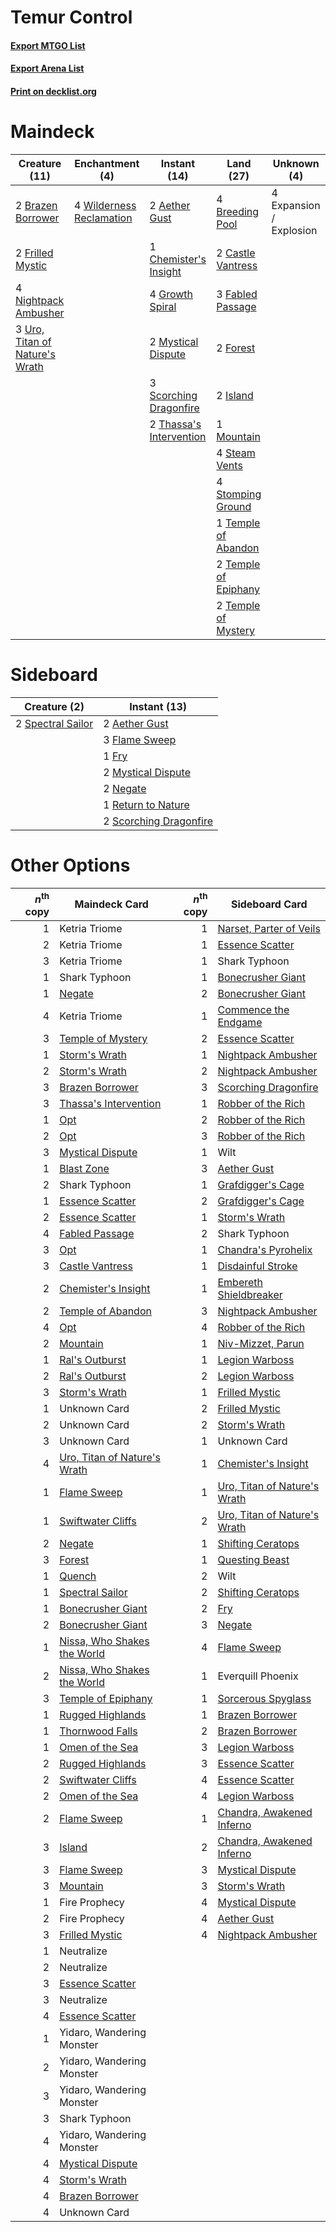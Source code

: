 # Temur Control

#### [Export MTGO List](../collection/Temur%20Control/Temur%20Control.txt)
#### [Export Arena List](../collection/Temur%20Control/Temur%20Control_arena.txt)
#### [Print on decklist.org](http://decklist.org/?deckmain=2%09Aether%20Gust%0A2%09Brazen%20Borrower%0A4%09Breeding%20Pool%0A2%09Castle%20Vantress%0A1%09Chemister's%20Insight%0A4%09Expansion%20/%20Explosion%0A3%09Fabled%20Passage%0A2%09Forest%0A2%09Frilled%20Mystic%0A4%09Growth%20Spiral%0A2%09Island%0A1%09Mountain%0A2%09Mystical%20Dispute%0A4%09Nightpack%20Ambusher%0A3%09Scorching%20Dragonfire%0A4%09Steam%20Vents%0A4%09Stomping%20Ground%0A1%09Temple%20of%20Abandon%0A2%09Temple%20of%20Epiphany%0A2%09Temple%20of%20Mystery%0A2%09Thassa's%20Intervention%0A3%09Uro,%20Titan%20of%20Nature's%20Wrath%0A4%09Wilderness%20Reclamation&deckside=2%09Aether%20Gust%0A3%09Flame%20Sweep%0A1%09Fry%0A2%09Mystical%20Dispute%0A2%09Negate%0A1%09Return%20to%20Nature%0A2%09Scorching%20Dragonfire%0A2%09Spectral%20Sailor)
# Maindeck

|                                              Creature (11)                                              |                                          Enchantment (4)                                          |                                           Instant (14)                                           |                                           Land (27)                                           |      Unknown (4)      |
|---------------------------------------------------------------------------------------------------------|---------------------------------------------------------------------------------------------------|--------------------------------------------------------------------------------------------------|-----------------------------------------------------------------------------------------------|-----------------------|
|2 [Brazen Borrower](http://gatherer.wizards.com/Pages/Card/Details.aspx?multiverseid=473001)             |4 [Wilderness Reclamation](http://gatherer.wizards.com/Pages/Card/Details.aspx?multiverseid=457293)|2 [Aether Gust](http://gatherer.wizards.com/Pages/Card/Details.aspx?multiverseid=466796)          |4 [Breeding Pool](http://gatherer.wizards.com/Pages/Card/Details.aspx?multiverseid=97088)      |4 Expansion / Explosion|
|2 [Frilled Mystic](http://gatherer.wizards.com/Pages/Card/Details.aspx?multiverseid=457318)              |                                                                                                   |1 [Chemister's Insight](http://gatherer.wizards.com/Pages/Card/Details.aspx?multiverseid=452782)  |2 [Castle Vantress](http://gatherer.wizards.com/Pages/Card/Details.aspx?multiverseid=473204)   |                       |
|4 [Nightpack Ambusher](http://gatherer.wizards.com/Pages/Card/Details.aspx?multiverseid=466939)          |                                                                                                   |4 [Growth Spiral](http://gatherer.wizards.com/Pages/Card/Details.aspx?multiverseid=457322)        |3 [Fabled Passage](http://gatherer.wizards.com/Pages/Card/Details.aspx?multiverseid=473206)    |                       |
|3 [Uro, Titan of Nature's Wrath](http://gatherer.wizards.com/Pages/Card/Details.aspx?multiverseid=476480)|                                                                                                   |2 [Mystical Dispute](http://gatherer.wizards.com/Pages/Card/Details.aspx?multiverseid=473020)     |2 [Forest](http://gatherer.wizards.com/Pages/Card/Details.aspx?multiverseid=439860)            |                       |
|                                                                                                         |                                                                                                   |3 [Scorching Dragonfire](http://gatherer.wizards.com/Pages/Card/Details.aspx?multiverseid=473101) |2 [Island](http://gatherer.wizards.com/Pages/Card/Details.aspx?multiverseid=439857)            |                       |
|                                                                                                         |                                                                                                   |2 [Thassa's Intervention](http://gatherer.wizards.com/Pages/Card/Details.aspx?multiverseid=476323)|1 [Mountain](http://gatherer.wizards.com/Pages/Card/Details.aspx?multiverseid=439859)          |                       |
|                                                                                                         |                                                                                                   |                                                                                                  |4 [Steam Vents](http://gatherer.wizards.com/Pages/Card/Details.aspx?multiverseid=405109)       |                       |
|                                                                                                         |                                                                                                   |                                                                                                  |4 [Stomping Ground](http://gatherer.wizards.com/Pages/Card/Details.aspx?multiverseid=405110)   |                       |
|                                                                                                         |                                                                                                   |                                                                                                  |1 [Temple of Abandon](http://gatherer.wizards.com/Pages/Card/Details.aspx?multiverseid=373711) |                       |
|                                                                                                         |                                                                                                   |                                                                                                  |2 [Temple of Epiphany](http://gatherer.wizards.com/Pages/Card/Details.aspx?multiverseid=442808)|                       |
|                                                                                                         |                                                                                                   |                                                                                                  |2 [Temple of Mystery](http://gatherer.wizards.com/Pages/Card/Details.aspx?multiverseid=373571) |                       |


# Sideboard

|                                        Creature (2)                                        |                                          Instant (13)                                           |
|--------------------------------------------------------------------------------------------|-------------------------------------------------------------------------------------------------|
|2 [Spectral Sailor](http://gatherer.wizards.com/Pages/Card/Details.aspx?multiverseid=466830)|2 [Aether Gust](http://gatherer.wizards.com/Pages/Card/Details.aspx?multiverseid=466796)         |
|                                                                                            |3 [Flame Sweep](http://gatherer.wizards.com/Pages/Card/Details.aspx?multiverseid=466893)         |
|                                                                                            |1 [Fry](http://gatherer.wizards.com/Pages/Card/Details.aspx?multiverseid=466894)                 |
|                                                                                            |2 [Mystical Dispute](http://gatherer.wizards.com/Pages/Card/Details.aspx?multiverseid=473020)    |
|                                                                                            |2 [Negate](http://gatherer.wizards.com/Pages/Card/Details.aspx?multiverseid=423707)              |
|                                                                                            |1 [Return to Nature](http://gatherer.wizards.com/Pages/Card/Details.aspx?multiverseid=461102)    |
|                                                                                            |2 [Scorching Dragonfire](http://gatherer.wizards.com/Pages/Card/Details.aspx?multiverseid=473101)|


# Other Options

|*n*<sup>th</sup> copy|                                             Maindeck Card                                             |*n*<sup>th</sup> copy|                                            Sideboard Card                                             |
|--------------------:|-------------------------------------------------------------------------------------------------------|--------------------:|-------------------------------------------------------------------------------------------------------|
|                    1|Ketria Triome                                                                                          |                    1|[Narset, Parter of Veils](http://gatherer.wizards.com/Pages/Card/Details.aspx?multiverseid=460988)     |
|                    2|Ketria Triome                                                                                          |                    1|[Essence Scatter](http://gatherer.wizards.com/Pages/Card/Details.aspx?multiverseid=426754)             |
|                    3|Ketria Triome                                                                                          |                    1|Shark Typhoon                                                                                          |
|                    1|Shark Typhoon                                                                                          |                    1|[Bonecrusher Giant](http://gatherer.wizards.com/Pages/Card/Details.aspx?multiverseid=473077)           |
|                    1|[Negate](http://gatherer.wizards.com/Pages/Card/Details.aspx?multiverseid=423707)                      |                    2|[Bonecrusher Giant](http://gatherer.wizards.com/Pages/Card/Details.aspx?multiverseid=473077)           |
|                    4|Ketria Triome                                                                                          |                    1|[Commence the Endgame](http://gatherer.wizards.com/Pages/Card/Details.aspx?multiverseid=460972)        |
|                    3|[Temple of Mystery](http://gatherer.wizards.com/Pages/Card/Details.aspx?multiverseid=373571)           |                    2|[Essence Scatter](http://gatherer.wizards.com/Pages/Card/Details.aspx?multiverseid=426754)             |
|                    1|[Storm's Wrath](http://gatherer.wizards.com/Pages/Card/Details.aspx?multiverseid=476408)               |                    1|[Nightpack Ambusher](http://gatherer.wizards.com/Pages/Card/Details.aspx?multiverseid=466939)          |
|                    2|[Storm's Wrath](http://gatherer.wizards.com/Pages/Card/Details.aspx?multiverseid=476408)               |                    2|[Nightpack Ambusher](http://gatherer.wizards.com/Pages/Card/Details.aspx?multiverseid=466939)          |
|                    3|[Brazen Borrower](http://gatherer.wizards.com/Pages/Card/Details.aspx?multiverseid=473001)             |                    3|[Scorching Dragonfire](http://gatherer.wizards.com/Pages/Card/Details.aspx?multiverseid=473101)        |
|                    3|[Thassa's Intervention](http://gatherer.wizards.com/Pages/Card/Details.aspx?multiverseid=476323)       |                    1|[Robber of the Rich](http://gatherer.wizards.com/Pages/Card/Details.aspx?multiverseid=473100)          |
|                    1|[Opt](http://gatherer.wizards.com/Pages/Card/Details.aspx?multiverseid=442948)                         |                    2|[Robber of the Rich](http://gatherer.wizards.com/Pages/Card/Details.aspx?multiverseid=473100)          |
|                    2|[Opt](http://gatherer.wizards.com/Pages/Card/Details.aspx?multiverseid=442948)                         |                    3|[Robber of the Rich](http://gatherer.wizards.com/Pages/Card/Details.aspx?multiverseid=473100)          |
|                    3|[Mystical Dispute](http://gatherer.wizards.com/Pages/Card/Details.aspx?multiverseid=473020)            |                    1|Wilt                                                                                                   |
|                    1|[Blast Zone](http://gatherer.wizards.com/Pages/Card/Details.aspx?multiverseid=461171)                  |                    3|[Aether Gust](http://gatherer.wizards.com/Pages/Card/Details.aspx?multiverseid=466796)                 |
|                    2|Shark Typhoon                                                                                          |                    1|[Grafdigger's Cage](http://gatherer.wizards.com/Pages/Card/Details.aspx?multiverseid=278452)           |
|                    1|[Essence Scatter](http://gatherer.wizards.com/Pages/Card/Details.aspx?multiverseid=426754)             |                    2|[Grafdigger's Cage](http://gatherer.wizards.com/Pages/Card/Details.aspx?multiverseid=278452)           |
|                    2|[Essence Scatter](http://gatherer.wizards.com/Pages/Card/Details.aspx?multiverseid=426754)             |                    1|[Storm's Wrath](http://gatherer.wizards.com/Pages/Card/Details.aspx?multiverseid=476408)               |
|                    4|[Fabled Passage](http://gatherer.wizards.com/Pages/Card/Details.aspx?multiverseid=473206)              |                    2|Shark Typhoon                                                                                          |
|                    3|[Opt](http://gatherer.wizards.com/Pages/Card/Details.aspx?multiverseid=442948)                         |                    1|[Chandra's Pyrohelix](http://gatherer.wizards.com/Pages/Card/Details.aspx?multiverseid=417684)         |
|                    3|[Castle Vantress](http://gatherer.wizards.com/Pages/Card/Details.aspx?multiverseid=473204)             |                    1|[Disdainful Stroke](http://gatherer.wizards.com/Pages/Card/Details.aspx?multiverseid=420705)           |
|                    2|[Chemister's Insight](http://gatherer.wizards.com/Pages/Card/Details.aspx?multiverseid=452782)         |                    1|[Embereth Shieldbreaker](http://gatherer.wizards.com/Pages/Card/Details.aspx?multiverseid=473084)      |
|                    2|[Temple of Abandon](http://gatherer.wizards.com/Pages/Card/Details.aspx?multiverseid=373711)           |                    3|[Nightpack Ambusher](http://gatherer.wizards.com/Pages/Card/Details.aspx?multiverseid=466939)          |
|                    4|[Opt](http://gatherer.wizards.com/Pages/Card/Details.aspx?multiverseid=442948)                         |                    4|[Robber of the Rich](http://gatherer.wizards.com/Pages/Card/Details.aspx?multiverseid=473100)          |
|                    2|[Mountain](http://gatherer.wizards.com/Pages/Card/Details.aspx?multiverseid=439859)                    |                    1|[Niv-Mizzet, Parun](http://gatherer.wizards.com/Pages/Card/Details.aspx?multiverseid=452942)           |
|                    1|[Ral's Outburst](http://gatherer.wizards.com/Pages/Card/Details.aspx?multiverseid=461139)              |                    1|[Legion Warboss](http://gatherer.wizards.com/Pages/Card/Details.aspx?multiverseid=452859)              |
|                    2|[Ral's Outburst](http://gatherer.wizards.com/Pages/Card/Details.aspx?multiverseid=461139)              |                    2|[Legion Warboss](http://gatherer.wizards.com/Pages/Card/Details.aspx?multiverseid=452859)              |
|                    3|[Storm's Wrath](http://gatherer.wizards.com/Pages/Card/Details.aspx?multiverseid=476408)               |                    1|[Frilled Mystic](http://gatherer.wizards.com/Pages/Card/Details.aspx?multiverseid=457318)              |
|                    1|Unknown Card                                                                                           |                    2|[Frilled Mystic](http://gatherer.wizards.com/Pages/Card/Details.aspx?multiverseid=457318)              |
|                    2|Unknown Card                                                                                           |                    2|[Storm's Wrath](http://gatherer.wizards.com/Pages/Card/Details.aspx?multiverseid=476408)               |
|                    3|Unknown Card                                                                                           |                    1|Unknown Card                                                                                           |
|                    4|[Uro, Titan of Nature's Wrath](http://gatherer.wizards.com/Pages/Card/Details.aspx?multiverseid=476480)|                    1|[Chemister's Insight](http://gatherer.wizards.com/Pages/Card/Details.aspx?multiverseid=452782)         |
|                    1|[Flame Sweep](http://gatherer.wizards.com/Pages/Card/Details.aspx?multiverseid=466893)                 |                    1|[Uro, Titan of Nature's Wrath](http://gatherer.wizards.com/Pages/Card/Details.aspx?multiverseid=476480)|
|                    1|[Swiftwater Cliffs](http://gatherer.wizards.com/Pages/Card/Details.aspx?multiverseid=405407)           |                    2|[Uro, Titan of Nature's Wrath](http://gatherer.wizards.com/Pages/Card/Details.aspx?multiverseid=476480)|
|                    2|[Negate](http://gatherer.wizards.com/Pages/Card/Details.aspx?multiverseid=423707)                      |                    1|[Shifting Ceratops](http://gatherer.wizards.com/Pages/Card/Details.aspx?multiverseid=466948)           |
|                    3|[Forest](http://gatherer.wizards.com/Pages/Card/Details.aspx?multiverseid=439860)                      |                    1|[Questing Beast](http://gatherer.wizards.com/Pages/Card/Details.aspx?multiverseid=473133)              |
|                    1|[Quench](http://gatherer.wizards.com/Pages/Card/Details.aspx?multiverseid=457192)                      |                    2|Wilt                                                                                                   |
|                    1|[Spectral Sailor](http://gatherer.wizards.com/Pages/Card/Details.aspx?multiverseid=466830)             |                    2|[Shifting Ceratops](http://gatherer.wizards.com/Pages/Card/Details.aspx?multiverseid=466948)           |
|                    1|[Bonecrusher Giant](http://gatherer.wizards.com/Pages/Card/Details.aspx?multiverseid=473077)           |                    2|[Fry](http://gatherer.wizards.com/Pages/Card/Details.aspx?multiverseid=466894)                         |
|                    2|[Bonecrusher Giant](http://gatherer.wizards.com/Pages/Card/Details.aspx?multiverseid=473077)           |                    3|[Negate](http://gatherer.wizards.com/Pages/Card/Details.aspx?multiverseid=423707)                      |
|                    1|[Nissa, Who Shakes the World](http://gatherer.wizards.com/Pages/Card/Details.aspx?multiverseid=461096) |                    4|[Flame Sweep](http://gatherer.wizards.com/Pages/Card/Details.aspx?multiverseid=466893)                 |
|                    2|[Nissa, Who Shakes the World](http://gatherer.wizards.com/Pages/Card/Details.aspx?multiverseid=461096) |                    1|Everquill Phoenix                                                                                      |
|                    3|[Temple of Epiphany](http://gatherer.wizards.com/Pages/Card/Details.aspx?multiverseid=442808)          |                    1|[Sorcerous Spyglass](http://gatherer.wizards.com/Pages/Card/Details.aspx?multiverseid=435407)          |
|                    1|[Rugged Highlands](http://gatherer.wizards.com/Pages/Card/Details.aspx?multiverseid=420935)            |                    1|[Brazen Borrower](http://gatherer.wizards.com/Pages/Card/Details.aspx?multiverseid=473001)             |
|                    1|[Thornwood Falls](http://gatherer.wizards.com/Pages/Card/Details.aspx?multiverseid=405420)             |                    2|[Brazen Borrower](http://gatherer.wizards.com/Pages/Card/Details.aspx?multiverseid=473001)             |
|                    1|[Omen of the Sea](http://gatherer.wizards.com/Pages/Card/Details.aspx?multiverseid=476309)             |                    3|[Legion Warboss](http://gatherer.wizards.com/Pages/Card/Details.aspx?multiverseid=452859)              |
|                    2|[Rugged Highlands](http://gatherer.wizards.com/Pages/Card/Details.aspx?multiverseid=420935)            |                    3|[Essence Scatter](http://gatherer.wizards.com/Pages/Card/Details.aspx?multiverseid=426754)             |
|                    2|[Swiftwater Cliffs](http://gatherer.wizards.com/Pages/Card/Details.aspx?multiverseid=405407)           |                    4|[Essence Scatter](http://gatherer.wizards.com/Pages/Card/Details.aspx?multiverseid=426754)             |
|                    2|[Omen of the Sea](http://gatherer.wizards.com/Pages/Card/Details.aspx?multiverseid=476309)             |                    4|[Legion Warboss](http://gatherer.wizards.com/Pages/Card/Details.aspx?multiverseid=452859)              |
|                    2|[Flame Sweep](http://gatherer.wizards.com/Pages/Card/Details.aspx?multiverseid=466893)                 |                    1|[Chandra, Awakened Inferno](http://gatherer.wizards.com/Pages/Card/Details.aspx?multiverseid=466881)   |
|                    3|[Island](http://gatherer.wizards.com/Pages/Card/Details.aspx?multiverseid=439857)                      |                    2|[Chandra, Awakened Inferno](http://gatherer.wizards.com/Pages/Card/Details.aspx?multiverseid=466881)   |
|                    3|[Flame Sweep](http://gatherer.wizards.com/Pages/Card/Details.aspx?multiverseid=466893)                 |                    3|[Mystical Dispute](http://gatherer.wizards.com/Pages/Card/Details.aspx?multiverseid=473020)            |
|                    3|[Mountain](http://gatherer.wizards.com/Pages/Card/Details.aspx?multiverseid=439859)                    |                    3|[Storm's Wrath](http://gatherer.wizards.com/Pages/Card/Details.aspx?multiverseid=476408)               |
|                    1|Fire Prophecy                                                                                          |                    4|[Mystical Dispute](http://gatherer.wizards.com/Pages/Card/Details.aspx?multiverseid=473020)            |
|                    2|Fire Prophecy                                                                                          |                    4|[Aether Gust](http://gatherer.wizards.com/Pages/Card/Details.aspx?multiverseid=466796)                 |
|                    3|[Frilled Mystic](http://gatherer.wizards.com/Pages/Card/Details.aspx?multiverseid=457318)              |                    4|[Nightpack Ambusher](http://gatherer.wizards.com/Pages/Card/Details.aspx?multiverseid=466939)          |
|                    1|Neutralize                                                                                             |                     |                                                                                                       |
|                    2|Neutralize                                                                                             |                     |                                                                                                       |
|                    3|[Essence Scatter](http://gatherer.wizards.com/Pages/Card/Details.aspx?multiverseid=426754)             |                     |                                                                                                       |
|                    3|Neutralize                                                                                             |                     |                                                                                                       |
|                    4|[Essence Scatter](http://gatherer.wizards.com/Pages/Card/Details.aspx?multiverseid=426754)             |                     |                                                                                                       |
|                    1|Yidaro, Wandering Monster                                                                              |                     |                                                                                                       |
|                    2|Yidaro, Wandering Monster                                                                              |                     |                                                                                                       |
|                    3|Yidaro, Wandering Monster                                                                              |                     |                                                                                                       |
|                    3|Shark Typhoon                                                                                          |                     |                                                                                                       |
|                    4|Yidaro, Wandering Monster                                                                              |                     |                                                                                                       |
|                    4|[Mystical Dispute](http://gatherer.wizards.com/Pages/Card/Details.aspx?multiverseid=473020)            |                     |                                                                                                       |
|                    4|[Storm's Wrath](http://gatherer.wizards.com/Pages/Card/Details.aspx?multiverseid=476408)               |                     |                                                                                                       |
|                    4|[Brazen Borrower](http://gatherer.wizards.com/Pages/Card/Details.aspx?multiverseid=473001)             |                     |                                                                                                       |
|                    4|Unknown Card                                                                                           |                     |                                                                                                       |

